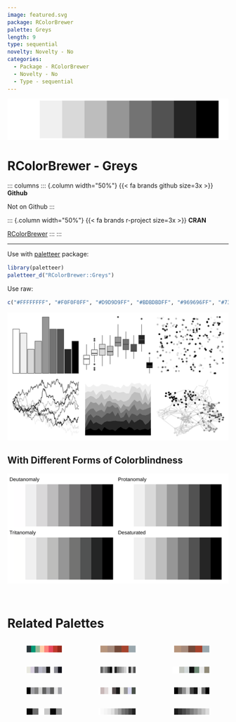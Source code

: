 ```yaml
---
image: featured.svg
package: RColorBrewer
palette: Greys
length: 9
type: sequential
novelty: Novelty - No
categories:
  - Package - RColorBrewer
  - Novelty - No
  - Type - sequential
---
```


![](featured.svg)

# RColorBrewer - Greys 

::: columns
::: {.column width="50%"}
{{< fa brands github size=3x >}}
**Github**

Not on Github
:::

::: {.column width="50%"}
{{< fa brands r-project size=3x >}}
**CRAN**

[RColorBrewer](https://CRAN.R-project.org/package=RColorBrewer)
:::
:::

<hr> 

Use with [paletteer](https://emilhvitfeldt.github.io/paletteer/) package:

```r
library(paletteer)
paletteer_d("RColorBrewer::Greys")
```

Use raw:

```r
c("#FFFFFFFF", "#F0F0F0FF", "#D9D9D9FF", "#BDBDBDFF", "#969696FF", "#737373FF", "#525252FF", "#252525FF", "#000000FF")
``` 

![](examples.png) <br>

## With Different Forms of Colorblindness

![](colorblind.svg) 

<br>

# Related Palettes

<div class="list" style="display: grid; grid-template-columns: auto auto auto;"> <figure class="figure">
<a href="../../awtools/a_palette/"> <img src="../../awtools/a_palette/featured.svg" style="width: 100%;" class="figure-img"></a>
</figure> <figure class="figure">
<a href="../../ButterflyColors/hamadryas_feronia/"> <img src="../../ButterflyColors/hamadryas_feronia/featured.svg" style="width: 100%;" class="figure-img"></a>
</figure> <figure class="figure">
<a href="../../ButterflyColors/hamadryas_feronia/"> <img src="../../ButterflyColors/hamadryas_feronia/featured.svg" style="width: 100%;" class="figure-img"></a>
</figure> <figure class="figure">
<a href="../../palettetown/silcoon/"> <img src="../../palettetown/silcoon/featured.svg" style="width: 100%;" class="figure-img"></a>
</figure> <figure class="figure">
<a href="../../ggthemes/stata_mono/"> <img src="../../ggthemes/stata_mono/featured.svg" style="width: 100%;" class="figure-img"></a>
</figure> <figure class="figure">
<a href="../../ggthemr/chalk/"> <img src="../../ggthemr/chalk/featured.svg" style="width: 100%;" class="figure-img"></a>
</figure> <figure class="figure">
<a href="../../ggprism/black_and_white/"> <img src="../../ggprism/black_and_white/featured.svg" style="width: 100%;" class="figure-img"></a>
</figure> <figure class="figure">
<a href="../../palettetown/castform/"> <img src="../../palettetown/castform/featured.svg" style="width: 100%;" class="figure-img"></a>
</figure> <figure class="figure">
<a href="../../ggthemr/greyscale/"> <img src="../../ggthemr/greyscale/featured.svg" style="width: 100%;" class="figure-img"></a>
</figure> <figure class="figure">
<a href="../../tayloRswift/reputation/"> <img src="../../tayloRswift/reputation/featured.svg" style="width: 100%;" class="figure-img"></a>
</figure> <figure class="figure">
<a href="../../ggsci/grey_material/"> <img src="../../ggsci/grey_material/featured.svg" style="width: 100%;" class="figure-img"></a>
</figure> <figure class="figure">
<a href="../../trekcolors/borg/"> <img src="../../trekcolors/borg/featured.svg" style="width: 100%;" class="figure-img"></a>
</figure> 
</div>
